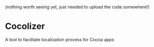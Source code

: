(nothing worth seeing yet, just needed to upload the code somewhere!)

Cocolizer
=========

A tool to facilitate localization process for Cocoa apps